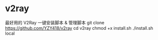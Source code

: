 # v2ray
最好用的 V2Ray 一键安装脚本 &amp; 管理脚本
git clone https://github.com/YZY418/v2ray
cd v2ray
chmod +x install.sh
./install.sh local
